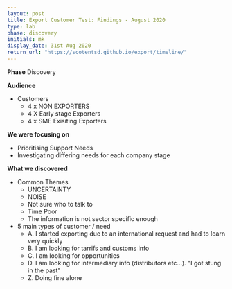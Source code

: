 ```yaml
---
layout: post
title: Export Customer Test: Findings - August 2020
type: lab
phase: discovery
initials: mk
display_date: 31st Aug 2020
return_url: "https://scotentsd.github.io/export/timeline/"
---
```


**Phase**
    Discovery

**Audience**
- Customers
   - 4 x NON EXPORTERS
   - 4 X Early stage Exporters
   - 4 x SME Exisiting Exporters

**We were focusing on**
- Prioritising Support Needs
- Investigating differing needs for each company stage

**What we discovered**
- Common Themes
   - UNCERTAINTY
   - NOISE
   - Not sure who to talk to
   - Time Poor
   - The information is not sector specific enough
- 5 main types of customer / need
   - A. I started exporting due to an international request and had to learn very quickly
   - B. I am looking for tarrifs and customs info
   - C. I am looking for opportunities
   - D. I am looking for intermediary info (distributors etc...). "I got stung in the past"
   - Z. Doing fine alone
   
   
   
<!--more-->
